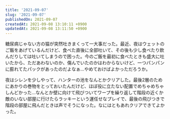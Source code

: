 ```yaml
---
title: '2021-09-07'
slug: '2021-09-07'
publishedOn: 2021-09-07
createdAt: 2021-09-08 13:10:11 +0900
updatedAt: 2021-09-08 13:11:50 +0900
---
```

糖尿病じゃない方の猫が突然吐きまくって一大事だった。最近、夜はウェットのご飯をあげているんだけど、食べた直後に全部吐いて、その後も少し食べたり飲んだりしては吐いてしまうので困った。今のご飯を最初に食べたときも盛大に吐いたから、ただあわないのか、傷んでいたのかはわからないけど、一つパンパンに膨れてたパックがあったのだよなぁ…やめておけばよかっただろうか。

夜はシレンを少しやって、ハンターの池をなんとかクリアした。最後2層のためにあかりの巻物をとっておいたんだけど、ほぼ役に立たない配置でめちゃめちゃしんどかった…なんとか壁に向けて飛びついてワープを繰り返して階段の近くか敵のいない部屋に行けたらラッキーという運任せなプレイで、最後の飛びつきで階段の部屋に飛んだときは声でそうになった。なにはともあれクリアできてよかった。
